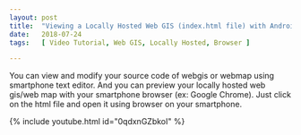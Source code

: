 ```yaml
---
layout: post
title:  "Viewing a Locally Hosted Web GIS (index.html file) with Android Browser"
date:   2018-07-24
tags:   [ Video Tutorial, Web GIS, Locally Hosted, Browser ]

---
```


<p class="intro"><span class="dropcap">Y</span>ou can view and modify your source code of webgis or webmap using smartphone text editor. And you can preview your locally hosted web gis/web map with your smartphone browser (ex: Google Chrome). Just click on the html file and open it using browser on your smartphone.</p>

{% include youtube.html id="0qdxnGZbkoI" %}
